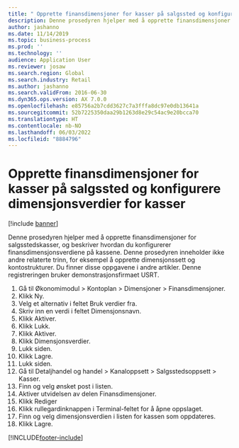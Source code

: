 ```yaml
---
title: " Opprette finansdimensjoner for kasser på salgssted og konfigurere dimensjonsverdier for kasser"
description: Denne prosedyren hjelper med å opprette finansdimensjoner for salgsstedskasser, og beskriver hvordan du konfigurerer finansdimensjonsverdiene på kassene.
author: jashanno
ms.date: 11/14/2019
ms.topic: business-process
ms.prod: ''
ms.technology: ''
audience: Application User
ms.reviewer: josaw
ms.search.region: Global
ms.search.industry: Retail
ms.author: jashanno
ms.search.validFrom: 2016-06-30
ms.dyn365.ops.version: AX 7.0.0
ms.openlocfilehash: e85756a2b7cdd3627c7a3fffa8dc97e0db13641a
ms.sourcegitcommit: 52b7225350daa29b1263d8e29c54ac9e20bcca70
ms.translationtype: HT
ms.contentlocale: nb-NO
ms.lasthandoff: 06/03/2022
ms.locfileid: "8884796"
---
```

# <a name="create-financial-dimensions-for-pos-registers-and-configure-dimension-values-on-registers"></a> Opprette finansdimensjoner for kasser på salgssted og konfigurere dimensjonsverdier for kasser

[!include [banner](../includes/banner.md)]

Denne prosedyren hjelper med å opprette finansdimensjoner for salgsstedskasser, og beskriver hvordan du konfigurerer finansdimensjonsverdiene på kassene. Denne prosedyren inneholder ikke andre relaterte trinn, for eksempel å opprette dimensjonssett og kontostrukturer. Du finner disse oppgavene i andre artikler. Denne registreringen bruker demonstrasjonsfirmaet USRT.

1. Gå til Økonomimodul > Kontoplan > Dimensjoner > Finansdimensjoner.
2. Klikk Ny.
3. Velg et alternativ i feltet Bruk verdier fra.
4. Skriv inn en verdi i feltet Dimensjonsnavn.
5. Klikk Aktiver.
6. Klikk Lukk.
7. Klikk Aktiver.
8. Klikk Dimensjonsverdier.
9. Lukk siden.
10. Klikk Lagre.
11. Lukk siden.
12. Gå til Detaljhandel og handel > Kanaloppsett > Salgsstedsoppsett > Kasser.
13. Finn og velg ønsket post i listen.
14. Aktiver utvidelsen av delen Finansdimensjoner.
15. Klikk Rediger
16. Klikk rullegardinknappen i Terminal-feltet for å åpne oppslaget.
17. Finn og velg dimensjonsverdien i listen for kassen som oppdateres.
18. Klikk Lagre.



[!INCLUDE[footer-include](../../includes/footer-banner.md)]